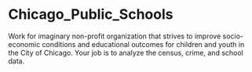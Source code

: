 # Chicago_Public_Schools
Work for imaginary non-profit organization that strives to improve socio-economic conditions and educational outcomes for children and youth in the City of Chicago. Your job is to analyze the census, crime, and school data.
